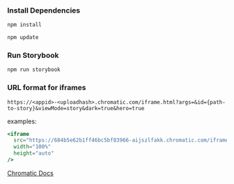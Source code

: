 ### Install Dependencies

```bash install dependencies
npm install
```

```bash update dependencies
npm update
```

### Run Storybook

```bash
npm run storybook
```

### URL format for iframes

```
https://<appid>-<uploadhash>.chromatic.com/iframe.html?args=&id={path-to-story}&viewMode=story&dark=true&hero=true
```

examples:

```jsx
<iframe
  src="https://684b5e62b1ff46bc5bf83966-aijszlfakk.chromatic.com/iframe.html?args=&id=onchainkit-identity-identity--default-identity&viewMode=story&dark=true&hero=true"
  width="100%"
  height="auto"
/>
```

[Chromatic Docs](https://www.chromatic.com/docs/embed/)
